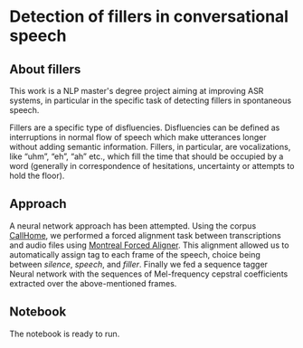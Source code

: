 # Detection of fillers in conversational speech

## About fillers

This work is a NLP master's degree project aiming at improving ASR systems, in particular in the specific task of detecting fillers in spontaneous speech. 

Fillers are a specific type of disfluencies. Disfluencies can be defined as interruptions in normal flow of speech which make utterances longer without adding semantic information. Fillers, in particular, are vocalizations, like “uhm”, “eh”, “ah” etc., which fill the time that should be occupied by a word (generally in correspondence of hesitations, uncertainty or attempts to hold the floor).


## Approach
A neural network approach has been attempted. Using the corpus [CallHome](https://catalog.ldc.upenn.edu/LDC97S42), we performed a forced alignment task between transcriptions and audio files using [Montreal Forced Aligner](https://montreal-forced-aligner.readthedocs.io/en/latest/).  This alignment allowed us to automatically assign tag to each frame of the speech, choice being between _silence_, _speech_, and _filler_. 
Finally we fed a sequence tagger Neural network with the sequences of Mel-frequency cepstral coefficients extracted over the above-mentioned frames.

## Notebook
The notebook is ready to run. 
